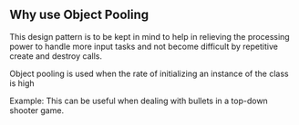 ## Why use Object Pooling

This design pattern is to be kept in mind to help in relieving the processing power to handle more input tasks and not become difficult by repetitive create and destroy calls. 

Object pooling is used when the rate of initializing an instance of the class is high

Example: This can be useful when dealing with bullets in a top-down shooter game.
